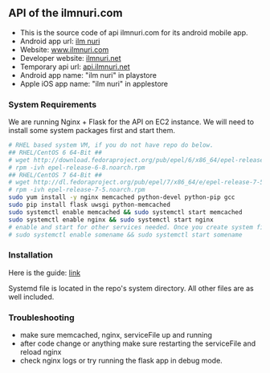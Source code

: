 ## API of the ilmnuri.com
* This is the source code of api ilmnuri.com for its android mobile app.
* Android app url: [ilm nuri](https://play.google.com/store/apps/details?id=com.ilmnuri.com)
* Website: www.ilmnuri.com
* Developer website: [ilmnuri.net](http://ilmnuri.net)
* Temporary api url: [api.ilmnuri.net](http://api.ilmnuri.net/api/v1.0/albums)
* Android app name: "ilm nuri" in playstore
* Apple iOS app name: "ilm nuri" in applestore

### System Requirements
We are running Nginx + Flask for the API on EC2 instance. 
We will need to install some system packages first and start them.

```bash
# RHEL based system VM, if you do not have repo do below.
## RHEL/CentOS 6 64-Bit ##
# wget http://download.fedoraproject.org/pub/epel/6/x86_64/epel-release-6-8.noarch.rpm
# rpm -ivh epel-release-6-8.noarch.rpm
## RHEL/CentOS 7 64-Bit ##
# wget http://dl.fedoraproject.org/pub/epel/7/x86_64/e/epel-release-7-5.noarch.rpm
# rpm -ivh epel-release-7-5.noarch.rpm
sudo yum install -y nginx memcached python-devel python-pip gcc 
sudo pip install flask uwsgi python-memcached 
sudo systemctl enable memcached && sudo systemctl start memcached
sudo systemctl enable nginx && sudo systemctl start nginx
# enable and start for other services needed. Once you create system file in /etc/systemd/system/<somename>.service
# sudo systemctl enable somename && sudo systemctl start somename
```
### Installation

Here is the guide: [link](https://www.digitalocean.com/community/tutorials/how-to-serve-flask-applications-with-uwsgi-and-nginx-on-centos-7)

Systemd file is located in the repo's system directory. 
All other files are as well included. 

### Troubleshooting
* make sure memcached, nginx, serviceFile up and running
* after code change or anything make sure restarting the serviceFile and reload nginx
* check nginx logs or try running the flask app in debug mode. 
